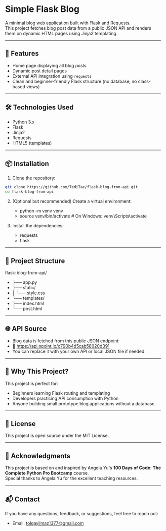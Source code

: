 # Simple Flask Blog

A minimal blog web application built with Flask and Requests.  
This project fetches blog post data from a public JSON API and renders them on dynamic HTML pages using Jinja2 templating.

---

## 🚀 Features

- Home page displaying all blog posts
- Dynamic post detail pages
- External API integration using `requests`
- Clean and beginner-friendly Flask structure (no database, no class-based views)

---

## 🛠️ Technologies Used

- Python 3.x
- Flask
- Jinja2
- Requests
- HTML5 (templates)

---

## 📦 Installation

1. Clone the repository:

```bash
git clone https://github.com/TediTae/flask-blog-from-api.git
cd flask-blog-from-api
```
2. (Optional but recommended) Create a virtual environment:
    - python -m venv venv
    - source venv/bin/activate  # On Windows: venv\Scripts\activate

3. Install the dependencies:
   - requests
   - flask

---

## 📁 Project Structure
flask-blog-from-api/
- ├── app.py
- ├── static/
- │   └── style.css
- └── templates/
-    ├── index.html
-    └── post.html

---

## 🌐 API Source
- Blog data is fetched from this public JSON endpoint:
- 📎 https://api.npoint.io/c790b4d5cab58020d391
- You can replace it with your own API or local JSON file if needed.

---

## 🧠 Why This Project?
This project is perfect for:
  - Beginners learning Flask routing and templating
  - Developers practicing API consumption with Python
  - Anyone building small prototype blog applications without a database

---

## 📄 License
This project is open source under the MIT License.

---

## 🙏 Acknowledgments

This project is based on and inspired by Angela Yu's **100 Days of Code: The Complete Python Pro Bootcamp** course.  
Special thanks to Angela Yu for the excellent teaching resources.

---

## 📬 Contact
If you have any questions, feedback, or suggestions, feel free to reach out:
- Email: tolgayilmaz1377@gmail.com

